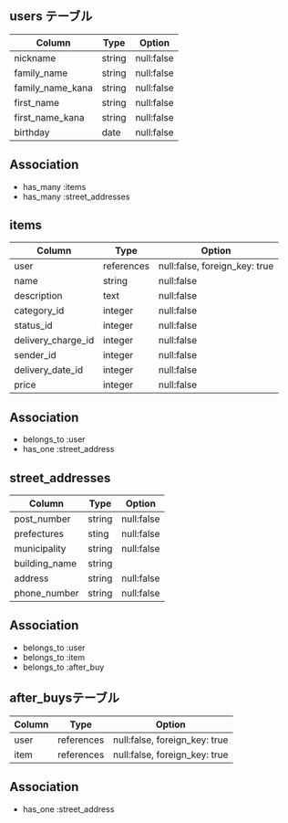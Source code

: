 
## users テーブル
| Column           | Type    | Option     |
| ---------------- | ------- | ---------- |
| nickname         | string  | null:false |
| family_name      | string  | null:false |
| family_name_kana | string  | null:false |
| first_name       | string  | null:false |
| first_name_kana  | string  | null:false |
| birthday         | date    | null:false |

## Association
- has_many :items
- has_many :street_addresses

## items
| Column             | Type      | Option                        |
| ------------------ | --------- | ----------------------------- |
| user               |references | null:false, foreign_key: true |
| name               | string  | null:false                      |
| description        | text    | null:false                      |
| category_id        | integer | null:false                      |
| status_id          | integer | null:false                      |
| delivery_charge_id | integer | null:false                      |
| sender_id          | integer | null:false                      |
| delivery_date_id   | integer | null:false                      |
| price              | integer | null:false                      |

## Association
- belongs_to :user
- has_one :street_address

## street_addresses
| Column          | Type    | Option     |
| --------------- | ------- | ---------- |
| post_number     | string  | null:false |
| prefectures     | sting   | null:false |
| municipality    | string  | null:false |
| building_name   | string  |            |
| address         | string  | null:false |
| phone_number    | string  | null:false |


## Association
- belongs_to :user
- belongs_to :item
- belongs_to :after_buy

## after_buysテーブル
| Column       | Type       | Option                        |
| ------------ | ---------- | ----------------------------- |
| user         | references | null:false, foreign_key: true |
| item         | references | null:false, foreign_key: true | 

## Association
- has_one :street_address